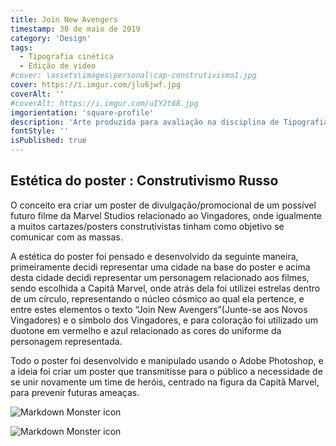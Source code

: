 ```yaml
---
title: Join New Avengers
timestamp: 30 de maio de 2019
category: 'Design'
tags:
  - Tipografia cinética
  - Edição de video
#cover: \assets\images\personal\cap-construtivismo1.jpg
cover: https://i.imgur.com/jlu6jwf.jpg
coverAlt: ''
#coverAlt: https://i.imgur.com/uIY2t68.jpg
imgorientation: 'square-profile'
description: 'Arte produzida para avaliação na disciplina de Tipografia 1, do curso de Design Digital.'
fontStyle: ''
isPublished: true
---
```


## **Estética do poster : Construtivismo Russo**

O conceito era criar um poster de divulgação/promocional de um possível futuro filme da Marvel Studios relacionado ao Vingadores, onde igualmente a muitos cartazes/posters construtivistas tinham como objetivo se comunicar com as massas.

A estética do poster foi pensado e desenvolvido da seguinte maneira, primeiramente decidi representar uma cidade na base do poster e acima desta cidade decidi representar um personagem relacionado aos filmes, sendo escolhida a Capitã Marvel, onde atrás dela foi utilizei estrelas dentro de um círculo, representando o núcleo cósmico ao qual ela pertence, e entre estes elementos o texto “Join New Avengers”(Junte-se aos Novos Vingadores) e o símbolo dos Vingadores, e para coloração foi utilizado um duotone em vermelho e azul relacionado as cores do uniforme da personagem representada.

Todo o poster foi desenvolvido e manipulado usando o Adobe Photoshop, e a ideia foi criar um poster que transmitisse para o público a necessidade de se unir novamente um time de heróis, centrado na figura da Capitã Marvel, para prevenir futuras ameaças.

<img src="https://i.imgur.com/jlu6jwf.jpg"
     alt="Markdown Monster icon"
     class="img-fluid" />

<img src="https://i.imgur.com/SG2navJ.jpg"
     alt="Markdown Monster icon"
     class="img-fluid" />
